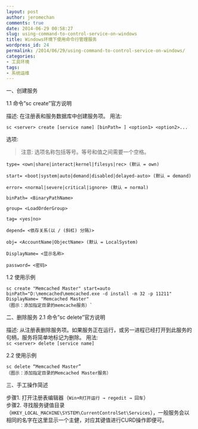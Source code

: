 ```yaml
---
layout: post
author: jeromechan
comments: true
date: 2014-06-29 00:58:27
slug: using-command-to-control-service-on-windows
title: Windows环境下使用命令行管理服务
wordpress_id: 24
permalink: /2014/06/29/using-command-to-control-service-on-windows/
categories:
- 工具环境
tags:
- 系统运维
---
```


一、创建服务

1.1 命令”sc create”官方说明


描述:
在注册表和服务数据库中创建服务项。
用法:

`sc <server> create [service name] [binPath= ] <option1> <option2>...`

选项:    
> 注意: 选项名称包括等号。等号和值之间需要一个空格。

```
type= <own|share|interact|kernel|filesys|rec> (默认 = own)

start= <boot|system|auto|demand|disabled|delayed-auto> (默认 = demand)

error= <normal|severe|critical|ignore> (默认 = normal)

binPath= <BinaryPathName>

group= <LoadOrderGroup>

tag= <yes|no>

depend= <依存关系(以 / (斜杠) 分隔)>

obj= <AccountName|ObjectName> (默认 = LocalSystem)

DisplayName= <显示名称>

password= <密码>
```

1.2 使用示例

```shell
sc create "Memcached Master" start=auto binPath="D:\memcached\memcached.exe -d install -m 32 -p 11211" DisplayName= "Memcached Master"
（图示：添加指定目录的memcache服务）`
```

二、删除服务
2.1 命令”sc delete”官方说明


描述:
从注册表删除服务项。如果服务正在运行，或另一进程已经打开到此服务的句柄，服务将简单地标记为删除。
用法:    
`sc <server> delete [service name]`


2.2 使用示例

```
sc delete “Memcached Master”
（图示：添加指定目录的Memcached Master服务）
```

三、手工操作简述

步骤1. 打开注册表编辑器（`Win+R打开运行 → regedit → 回车`）    
步骤2. 寻找服务键值目录（`HKEY_LOCAL_MACHINE\SYSTEM\CurrentControlSet\Services`），一般服务会以相同的名字在这里显示一个主健，对应其键值进行CURD操作即便可。


